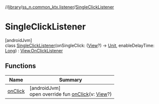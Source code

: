 //[library](../../../index.md)/[ss_n.common_ktx.listener](../index.md)/[SingleClickListener](index.md)

# SingleClickListener

[androidJvm]\
class [SingleClickListener](index.md)(onSingleClick: ([View](https://developer.android.com/reference/kotlin/android/view/View.html)?) -&gt; [Unit](https://kotlinlang.org/api/latest/jvm/stdlib/kotlin/-unit/index.html), enableDelayTime: [Long](https://kotlinlang.org/api/latest/jvm/stdlib/kotlin/-long/index.html)) : [View.OnClickListener](https://developer.android.com/reference/kotlin/android/view/View.OnClickListener.html)

## Functions

| Name | Summary |
|---|---|
| [onClick](on-click.md) | [androidJvm]<br>open override fun [onClick](on-click.md)(v: [View](https://developer.android.com/reference/kotlin/android/view/View.html)?) |
